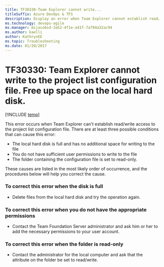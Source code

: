 ```yaml
---
title: TF30330-Team Explorer cannot write...
titleSuffix: Azure DevOps & TFS
description: Display an error when Team Explorer cannot establish read/write access to the project list configuration file.
ms.technology: devops-agile
ms.manager: mijacobsd-3a52-4f1e-a41f-7a794a32ac94
ms.author: kaelli
author: KathrynEE
ms.topic: Troubleshooting
ms.date: 01/20/2017
---
```



# TF30330: Team Explorer cannot write to the project list configuration file. Free up space on the local hard disk.

[!INCLUDE [temp](../../includes/version-vsts-tfs-all-versions.md)]

This error occurs when Team Explorer can't establish read/write access to the project list configuration file. There are at least three possible conditions that can cause this error:  
  
-   The local hard disk is full and has no additional space for writing to the file    
-   You do not have sufficient user permissions to write to the file    
-   The folder containing the configuration file is set to read-only.  
  
These causes are listed in the most likely order of occurrence, and the procedures below will help you correct the cause.  
  
### To correct this error when the disk is full  
  
-   Delete files from the local hard disk and try the operation again.  
  
### To correct this error when you do not have the appropriate permissions  
  
-   Contact the Team Foundation Server administrator and ask him or her to add the necessary permissions to your user account.  
  
### To correct this error when the folder is read-only  
  
-   Contact the administrator for the local computer and ask that the attribute on the folder be set to read/write.